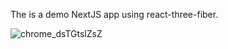 The is a demo NextJS app using react-three-fiber.

![chrome_dsTGtslZsZ](https://user-images.githubusercontent.com/1977536/205722739-22549069-e820-48fd-b24d-ec9062192f5e.png)
